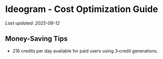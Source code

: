 # Ideogram - Cost Optimization Guide

*Last updated: 2025-08-12*

## Money-Saving Tips

- 216 credits per day available for paid users using 3‑credit generations.

